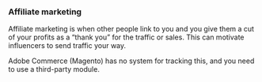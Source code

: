 ### Affiliate marketing

Affiliate marketing is when other people link to you and you give them a cut of your profits as a “thank you” for the traffic or sales. This can motivate influencers to send traffic your way.

Adobe Commerce (Magento) has no system for tracking this, and you need to use a third-party module.
